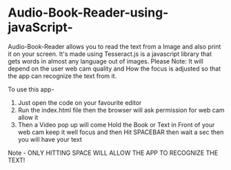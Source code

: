 # Audio-Book-Reader-using-javaScript-
Audio-Book-Reader allows you to read the text from a Image and also print it on your screen. It's made using Tesseract.js is a javascript library that gets words in almost any language out of images.
Please Note: It will depend on the user web cam quality and How the focus is adjusted so that the app can recognize the text from it.


To use this app-
1. Just open the code on your favourite editor
2. Run the index.html file then the browser will ask permission for web cam allow it
3. Then a Video pop up will come Hold the Book or Text in Front of your web cam keep it well focus and then Hit SPACEBAR then wait  a sec then you will have your text


Note - ONLY HITTING SPACE WILL ALLOW THE APP TO RECOGNIZE THE TEXT!

